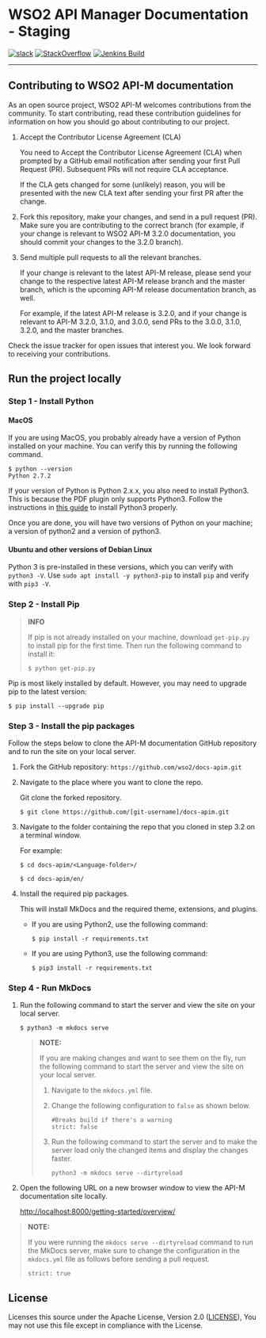 # WSO2 API Manager Documentation - Staging

[![slack](https://img.shields.io/badge/slack-wso2--apim-blueviolet)](https://join.slack.com/t/wso2-apim/shared_invite/enQtNzEzMzk5Njc5MzM0LTgwODI3NmQ1MjI0ZDQyMGNmZGI4ZjdkZmI1ZWZmMjNkY2E0NmY3ZmExYjkxYThjNzNkOTU2NWJmYzM4YzZiOWU?)
[![StackOverflow](https://img.shields.io/badge/stackoverflow-wso2am-orange)](https://stackoverflow.com/tags/wso2-am/)
[![Jenkins Build](https://img.shields.io/jenkins/build?jobUrl=https%3A%2F%2Fwso2.org%2Fjenkins%2Fview%2Fdocs%2Fjob%2Fdocs%2Fjob%2Fdocs-apim%2F)](https://wso2.org/jenkins/view/docs/job/docs/job/docs-apim)

---

## Contributing to WSO2 API-M documentation

As an open source project, WSO2 API-M welcomes contributions from the community. To start contributing, read these contribution guidelines for information on how you should go about contributing to our project.

1. Accept the Contributor License Agreement (CLA)

    You need to Accept the Contributor License Agreement (CLA) when prompted by a GitHub email notification after sending your first Pull Request (PR). Subsequent PRs will not require CLA acceptance.

    If the CLA gets changed for some (unlikely) reason, you will be presented with the new CLA text after sending your first PR after the change.

2. Fork this repository, make your changes, and send in a pull request (PR). Make sure you are contributing to the correct branch (for example, if your change is relevant to WSO2 API-M 3.2.0 documentation, you should commit your changes to the 3.2.0 branch).

3. Send multiple pull requests to all the relevant branches.

    If your change is relevant to the latest API-M release, please send your change to the respective latest API-M release branch and the master branch, which is the upcoming API-M release documentation branch, as well.

    For example, if the latest API-M release is 3.2.0, and if your change is relevant to API-M 3.2.0, 3.1.0, and 3.0.0, send PRs to the 3.0.0, 3.1.0, 3.2.0, and the master branches.

Check the issue tracker for open issues that interest you. We look forward to receiving your contributions.

## Run the project locally

### Step 1 - Install Python

#### MacOS
If you are using MacOS, you probably already have a version of Python installed on your machine. You can verify this by running the following command.

```shell
$ python --version
Python 2.7.2
```

If your version of Python is Python 2.x.x, you also need to install Python3. This is because the PDF plugin only supports Python3. Follow the instructions in [this guide](https://docs.python-guide.org/starting/install3/osx/) to install Python3 properly.

Once you are done, you will have two versions of Python on your machine; a version of python2 and a version of python3.

#### Ubuntu and other versions of Debian Linux

Python 3 is pre-installed in these versions, which you can verify with `python3 -V`. Use `sudo apt install -y python3-pip` to install `pip` and verify with `pip3 -V`.

### Step 2 - Install Pip
>
> **INFO**
>
> If pip is not already installed on your machine, download `get-pip.py` to install pip for the first time. Then run the following command to install it:
> ```shell
> $ python get-pip.py
> ```
>

Pip is most likely installed by default. However, you may need to upgrade pip to the latest version:

```shell
$ pip install --upgrade pip
```

### Step 3 - Install the pip packages

Follow the steps below to clone the API-M documentation GitHub repository and to run the site on your local server.

1. Fork the GitHub repository: `https://github.com/wso2/docs-apim.git`
2. Navigate to the place where you want to clone the repo.

    Git clone the forked repository.

    ```shell
    $ git clone https://github.com/[git-username]/docs-apim.git
    ```

3. Navigate to the folder containing the repo that you cloned in step 3.2 on a terminal window.

    For example:

    ```shell
    $ cd docs-apim/<Language-folder>/
    ```

    ```shell
    $ cd docs-apim/en/
    ```

4. Install the required pip packages.

    This will install MkDocs and the required theme, extensions, and plugins.

    - If you are using Python2, use the following command:

      ```shell
      $ pip install -r requirements.txt
      ```

    - If you are using Python3, use the following command:

      ```shell
      $ pip3 install -r requirements.txt
      ```

### Step 4 - Run MkDocs
1. Run the following command to start the server and view the site on your local server.

    ```shell
    $ python3 -m mkdocs serve
    ```

    > **NOTE:**
    >
    > If you are making changes and want to see them on the fly, run the following command to start the server and view the site on your local server.
    > 1. Navigate to the `mkdocs.yml` file.
    > 2. Change the following configuration to `false` as shown below. 
    >     ```
    >     #Breaks build if there's a warning
    >     strict: false
    >     ```
    > 3. Run the following command to start the server and to make the server load only the changed items and display the changes faster. 
    >
    >    `python3 -m mkdocs serve --dirtyreload`
  
2. Open the following URL on a new browser window to view the API-M documentation site locally.

    [http://localhost:8000/getting-started/overview/](http://localhost:8000/getting-started/overview/)

> **NOTE:**
>
> If you were running the `mkdocs serve --dirtyreload` command to run the MkDocs server, make sure to change the configuration in the `mkdocs.yml` file as follows before sending a pull request.
>
> `strict: true` 

## License

Licenses this source under the Apache License, Version 2.0 ([LICENSE](LICENSE)), You may not use this file except in compliance with the License.
